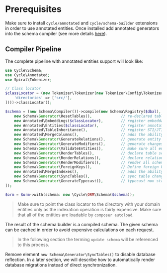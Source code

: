 # Prerequisites

Make sure to install `cycle/annotated` and `cycle/schema-builder` extensions in order to use annotated entities. Once
installed add annotated generators into the schema compiler (see more details [here](/docs/en/intro/install.md)).

## Compiler Pipeline

The complete pipeline with annotated entities support will look like:

```php
use Cycle\Schema;
use Cycle\Annotated;
use Spiral\Tokenizer;

// Class locator
$classLocator = (new Tokenizer\Tokenizer(new Tokenizer\Config\TokenizerConfig([
    'directories' => ['src/'],
])))->classLocator();

$schema = (new Schema\Compiler())->compile(new Schema\Registry($dbal), [
    new Schema\Generator\ResetTables(),             // re-declared table schemas (remove columns)
    new Annotated\Embeddings($classLocator),        // register embeddable entities
    new Annotated\Entities($classLocator),          // register annotated entities
    new Annotated\TableInheritance(),               // register STI/JTI
    new Annotated\MergeColumns(),                   // adds the ability to add columns using the Table attribute
    new Schema\Generator\GenerateRelations(),       // generate entity relations
    new Schema\Generator\GenerateModifiers(),       // generate changes from schema modifiers
    new Schema\Generator\ValidateEntities(),        // make sure all entity schemas are correct
    new Schema\Generator\RenderTables(),            // declare table schemas
    new Schema\Generator\RenderRelations(),         // declare relation keys and indexes
    new Schema\Generator\RenderModifiers(),         // render all schema modifiers
    new Schema\Generator\ForeignKeys(),             // Define foreign key constraints
    new Annotated\MergeIndexes(),                   // adds the ability to add indexes using the Table attribute
    new Schema\Generator\SyncTables(),              // sync table changes to database
    new Schema\Generator\GenerateTypecast(),        // typecast non string columns
]);

$orm = $orm->with(schema: new \Cycle\ORM\Schema($schema));
```

> Make sure to point the class locator to the directory with your domain entities only as the indexation operation
> is fairly expensive. Make sure that all of the entities are loadable by `composer autoload`.

The result of the schema builder is a compiled schema. The given schema can be cached in order to avoid expensive
calculations on each request.

> In the following section the terming `update schema` will be referenced to this process.

Remove element `new Schema\Generator\SyncTables()` to disable database reflection. In a later section, we will describe
how to automatically render database migrations instead of direct synchronization.
